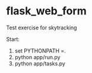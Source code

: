 # flask_web_form
Test exercise for skytracking


Start:  
1. set PYTHONPATH =.
2. python app/run.py 
3. python app/tasks.py
